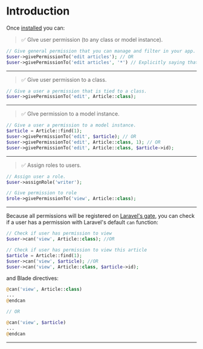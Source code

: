 # Introduction

Once [installed](/getting-started/installation.md) you can:

>✅ GIve user permission (to any class or model instance).

```php
// Give general permission that you can manage and filter in your app.
$user->givePermissionTo('edit articles'); // OR
$user->givePermissionTo('edit articles', '*') // Explicitly saying that they can edit any article;
```

---

>✅ Give user permission to a class.

```php
// Give a user a permission that is tied to a class.
$user->givePermissionTo('edit', Article::class);
```

---

>✅ GIve permission to a model instance.

```php
// Give a user a permission to a model instance.
$article = Article::find(1);
$user->givePermissionTo('edit', $article); // OR
$user->givePermissionTo('edit', Article::class, 1); // OR
$user->givePermissionTo('edit', Article::class, $article->id);
```

---

>✅ Assign roles to users.

```php
// Assign user a role.
$user->assignRole('writer');

// Give permission to role
$role->givePermissionTo('view', Article::class);
```

---

Because all permissions will be registered on [Laravel's gate](https://laravel.com/docs/authorization), you can check if a user has a permission with Laravel's default `can` function:

```php
// Check if user has permission to view
$user->can('view', Article::class); //OR

// Check if user has permission to view this article
$article = Article::find(1);
$user->can('view', $article); //OR
$user->can('view', Article::class, $article->id);
```

and Blade directives:

```php
@can('view', Article::class)
...
@endcan

// OR

@can('view', $article)
...
@endcan
```

---
